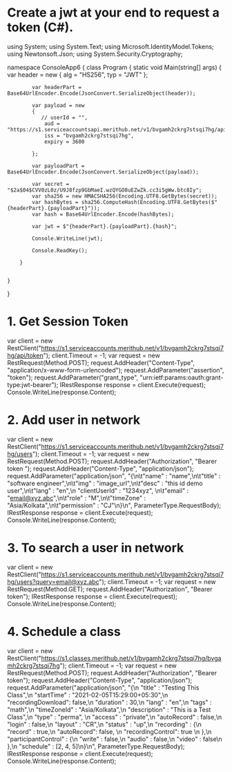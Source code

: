 # Create a jwt at your end to request a token (C#).


using System;
using System.Text;
using Microsoft.IdentityModel.Tokens;
using Newtonsoft.Json;
using System.Security.Cryptography;

namespace ConsoleApp6
{
    class Program
    {
        static void Main(string[] args)
        {
            var header = new
            {
                alg = "HS256",
                typ = "JWT"
            };

            var headerPart = Base64UrlEncoder.Encode(JsonConvert.SerializeObject(header));

            var payload = new
            {
               // userId = "",
                aud = "https://s1.serviceaccountsapi.merithub.net/v1/bvgamh2ckrg7stsqi7hg/api/token",
                iss = "bvgamh2ckrg7stsqi7hg",
                expiry = 3600

            };

            var payloadPart = Base64UrlEncoder.Encode(JsonConvert.SerializeObject(payload));

            var secret = "$2a$04$CVV0zL0z/U9J8fzp9GbMaeI.wzQYGO8uEZwZk.cc3i5gWw.btc8Iy";
            var sha256 = new HMACSHA256(Encoding.UTF8.GetBytes(secret));
            var hashBytes = sha256.ComputeHash(Encoding.UTF8.GetBytes($"{headerPart}.{payloadPart}"));
            var hash = Base64UrlEncoder.Encode(hashBytes);

            var jwt = $"{headerPart}.{payloadPart}.{hash}";

            Console.WriteLine(jwt);

            Console.ReadKey();

        }

        
    }
}

# 1. Get Session Token

var client = new RestClient("https://s1.serviceaccounts.merithub.net/v1/bvgamh2ckrg7stsqi7hg/api/token");
client.Timeout = -1;
var request = new RestRequest(Method.POST);
request.AddHeader("Content-Type", "application/x-www-form-urlencoded");
request.AddParameter("assertion", "token");
request.AddParameter("grant_type", "urn:ietf:params:oauth:grant-type:jwt-bearer");
IRestResponse response = client.Execute(request);
Console.WriteLine(response.Content);

# 2. Add user in network
var client = new RestClient("https://s1.serviceaccounts.merithub.net/v1/bvgamh2ckrg7stsqi7hg/users");
client.Timeout = -1;
var request = new RestRequest(Method.POST);
request.AddHeader("Authorization", "Bearer token ");
request.AddHeader("Content-Type", "application/json");
request.AddParameter("application/json", "{\n\t\"name\" : \"name\",\n\t\"title\" : \"software engineer\",\n\t\"img\" : \"image_url\",\n\t\"desc\" : \"this id demo user\",\n\t\"lang\" : \"en\",\n \"clientUserId\" : \"1234xyz\", \n\t\"email\" : \"email@xyz.abc\",\n\t\"role\" : \"M\",\n\t\"timeZone\" : \"Asia/Kolkata\",\n\t\"permission\" : \"CJ\"\n}\n", ParameterType.RequestBody);
IRestResponse response = client.Execute(request);
Console.WriteLine(response.Content);
# 3. To search a user in network

var client = new RestClient("https://s1.serviceaccounts.merithub.net/v1/bvgamh2ckrg7stsqi7hg/users?query=email@xyz.abc");
client.Timeout = -1;
var request = new RestRequest(Method.GET);
request.AddHeader("Authorization", "Bearer token");
IRestResponse response = client.Execute(request);
Console.WriteLine(response.Content);

# 4. Schedule a class
var client = new RestClient("https://s1.classes.merithub.net/v1/bvgamh2ckrg7stsqi7hg/bvgamh2ckrg7stsqi7hg");
client.Timeout = -1;
var request = new RestRequest(Method.POST);
request.AddHeader("Authorization", "Bearer token");
request.AddHeader("Content-Type", "application/json");
request.AddParameter("application/json", "{\n \"title\" : \"Testing This Class\",\n \"startTime\" : \"2021-02-05T15:29:00+05:30\",\n \"recordingDownload\": false,\n \"duration\" : 30,\n \"lang\" : \"en\",\n \"tags\" : \"math\",\n \"timeZoneId\" : \"Asia/Kolkata\",\n \"description\" : \"This is a Test Class\",\n \"type\" : \"perma\", \n \"access\" : \"private\",\n \"autoRecord\" : false,\n \"login\" : false,\n \"layout\" : \"CR\",\n \"status\" : \"up\",\n \"recording\" : {\n \"record\" : true,\n \"autoRecord\": false, \n \"recordingControl\": true \n },\n \"participantControl\" : {\n \"write\" : false,\n \"audio\" : false,\n \"video\" : false\n },\n \"schedule\" : [2, 4, 5]\n}\n", ParameterType.RequestBody);
IRestResponse response = client.Execute(request);
Console.WriteLine(response.Content);
